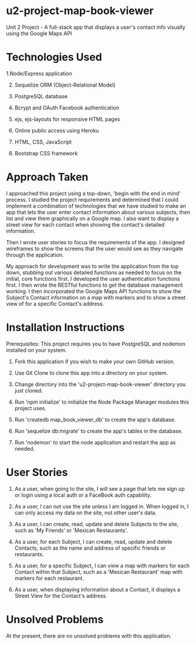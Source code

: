 # u2-project-map-book-viewer
Unit 2 Project - A full-stack app that displays a user's contact info visually using the Google Maps API

# Technologies Used

1.Node/Express application

2. Sequelize ORM (Object-Relational Model)

3. PostgreSQL database

4. Bcrypt and OAuth Facebook authentication

5. ejs, ejs-layouts for responsive HTML pages

6. Online public access using Heroku

7. HTML, CSS, JavaScript

8. Bootstrap CSS framework

# Approach Taken

I approached this project using a top-down, 'begin with the end in mind' process. I studied the project requirements and determined that I could implement a combination of technologies that we have studied to make an app that lets the user enter contact information about various subjects, then list and view them graphically on a Google map. I also want to display a street view for each contact when showing the contact's detailed information.

Then I wrote user stories to focus the requirements of the app. I designed wireframes to show the screens that the user would see as they navigate through the application.

My approach for development was to write the application from the top down, stubbing out various detailed functions as needed to focus on the initial, core functions first. I developed the user authentication functions first. I then wrote the RESTful functions to get the database management working. I then incorporated the Google Maps API functions to show the Subject's Contact information on a map with markers and to show a street view of for a specific Contact's address.

# Installation Instructions

Prerequisites: This project requires you to have PostgreSQL and nodemon installed on your system.

1. Fork this application if you wish to make your own GitHub version.

2. Use Git Clone to clone this app into a directory on your system.

3. Change directory into the 'u2-project-map-book-viewer' directory you just cloned.

4. Run 'npm initialize' to initialize the Node Package Manager modules this project uses.

5. Run 'createdb map_book_viewer_db' to create the app's database.

6. Run 'sequelize db:migrate' to create the app's tables in the database.

7. Run 'nodemon' to start the node application and restart the app as needed.

# User Stories

1. As a user, when going to the site, I will see a page that lets me sign up or login using a local auth or a FaceBook auth capability.

2. As a user, I can not use the site unless I am logged in. When logged in, I can only access my data on the site, not other user's data.

3. As a user, I can create, read, update and delete Subjects to the site, such as 'My Friends' or 'Mexican Restaurants'.

4. As a user, for each Subject, I can create, read, update and delete Contacts, such as the name and address of specific friends or restaurants.

5. As a user, for a specific Subject, I can view a map with markers for each Contact within that Subject, such as a 'Mexican Restaurant' map with markers for each restaurant.

6. As a user, when displaying information about a Contact, it displays a Street View for the Contact's address.

# Unsolved Problems

At the present, there are no unsolved problems with this application.
